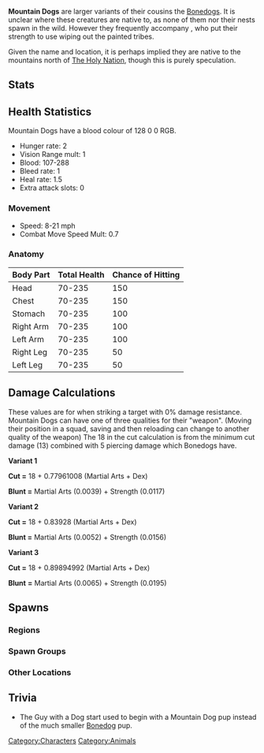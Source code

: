 **Mountain Dogs** are larger variants of their cousins the
[Bonedogs](Bonedog.md "wikilink"). It is unclear where these creatures are
native to, as none of them nor their nests spawn in the wild. However
they frequently accompany [](Cannibal_Hunters.md), who put their strength to use
wiping out the painted tribes.

Given the name and location, it is perhaps implied they are native to
the mountains north of [The Holy Nation](03%20-%20Projects%20&%20Wikis/Kenshi/Kenshi%20Wiki/Kenshi%20Wiki%20Template/The_Holy_Nation.md "wikilink"),
though this is purely speculation.

## Stats

## Health Statistics

Mountain Dogs have a blood colour of 128 0 0 RGB.

- Hunger rate: 2
- Vision Range mult: 1
- Blood: 107-288
- Bleed rate: 1
- Heal rate: 1.5
- Extra attack slots: 0

### Movement

- Speed: 8-21 mph
- Combat Move Speed Mult: 0.7

### Anatomy

| Body Part | Total Health | Chance of Hitting |
|-----------|--------------|-------------------|
| Head      | 70-235       | 150               |
| Chest     | 70-235       | 150               |
| Stomach   | 70-235       | 100               |
| Right Arm | 70-235       | 100               |
| Left Arm  | 70-235       | 100               |
| Right Leg | 70-235       | 50                |
| Left Leg  | 70-235       | 50                |

## Damage Calculations

These values are for when striking a target with 0% damage resistance.
Mountain Dogs can have one of three qualities for their "weapon".
(Moving their position in a squad, saving and then reloading can change
to another quality of the weapon) The 18 in the cut calculation is from
the minimum cut damage (13) combined with 5 piercing damage which
Bonedogs have.

**Variant 1**

**Cut =** 18 + 0.77961008 (Martial Arts + Dex)

**Blunt =** Martial Arts (0.0039) + Strength (0.0117)

**Variant 2**

**Cut =** 18 + 0.83928 (Martial Arts + Dex)

**Blunt =** Martial Arts (0.0052) + Strength (0.0156)

**Variant 3**

**Cut =** 18 + 0.89894992 (Martial Arts + Dex)

**Blunt** **=** Martial Arts (0.0065) + Strength (0.0195)

## Spawns

### Regions

### Spawn Groups

### Other Locations

## Trivia

- The Guy with a Dog start used to begin with a Mountain Dog pup instead
  of the much smaller [Bonedog](Bonedog.md "wikilink") pup.

[Category:Characters](Category:Characters "wikilink")
[Category:Animals](Category:Animals "wikilink")